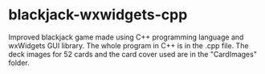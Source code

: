 # blackjack-wxwidgets-cpp
Improved blackjack game made using C++ programming language and wxWidgets GUI library.
The whole program in C++ is in the .cpp file.
The deck images for 52 cards and the card cover used are in the "CardImages" folder. 
